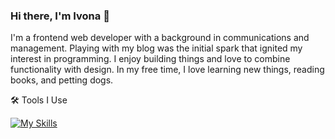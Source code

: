 ### Hi there, I'm Ivona 👋

I'm a frontend web developer with a background in communications and management. Playing with my blog was the initial spark that ignited my interest in programming. I enjoy building things and love to combine functionality with design. In my free time, I love learning new things, reading books, and petting dogs. 

<!--
**iwarra/iwarra** is a ✨ _special_ ✨ repository because its `README.md` (this file) appears on your GitHub profile.

Here are some ideas to get you started:

- 🔭 I’m currently working on ...
- 🌱 I’m currently learning ...
- 👯 I’m looking to collaborate on ...
- 🤔 I’m looking for help with ...
- 💬 Ask me about ...
- 📫 How to reach me: ...
- 😄 Pronouns: ...
- ⚡ Fun fact: ...
-->

🛠️ Tools I Use

[![My Skills](https://skillicons.dev/icons?i=js,ts,html,css,nodejs,react,vue,pinia,nuxtjs,github,tailwind,bootstrap,vscode,mongodb,netlify)](https://skillicons.dev)
  
